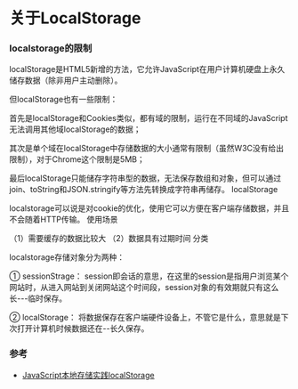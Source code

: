 # 关于LocalStorage

### localstorage的限制
localStorage是HTML5新增的方法，它允许JavaScript在用户计算机硬盘上永久储存数据（除非用户主动删除）。

但localStorage也有一些限制：

首先是localStorage和Cookies类似，都有域的限制，运行在不同域的JavaScript无法调用其他域localStorage的数据；

其次是单个域在localStorage中存储数据的大小通常有限制（虽然W3C没有给出限制），对于Chrome这个限制是5MB；

最后localStorage只能储存字符串型的数据，无法保存数组和对象，但可以通过join、toString和JSON.stringify等方法先转换成字符串再储存。
localStorage

localstorage可以说是对cookie的优化，使用它可以方便在客户端存储数据，并且不会随着HTTP传输。
使用场景

（1）需要缓存的数据比较大
（2）数据具有过期时间
分类

localstorage存储对象分为两种：

① sessionStrage： session即会话的意思，在这里的session是指用户浏览某个网站时，从进入网站到关闭网站这个时间段，session对象的有效期就只有这么长---临时保存。

② localStorage： 将数据保存在客户端硬件设备上，不管它是什么，意思就是下次打开计算机时候数据还在--长久保存。


### 参考
* [JavaScript本地存储实践localStorage](http://blog.csdn.net/huazhongkejidaxuezpp/article/details/50283081)